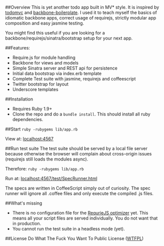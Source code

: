 ##Overview
This is yet another todo app built in MV\* style. It is inspired by [todomvc](https://github.com/addyosmani/todomvc) and [backbone-boilerplate](https://github.com/backbone-boilerplate/backbone-boilerplate). I used it to teach myself the basics of idiomatic backbone apps, correct usage of requirejs, strictly modular app composition and easy jasmine testing. 

You might find this useful if you are looking for a backbone/requirejs/sinatra/bootstrap setup for your next app.

##Features:
* Require.js for module handling
* Backbone for views and models
* Simple Sinatra server and REST api for persistence
* Initial data bootstrap via index.erb template
* Complete Test suite with jasmine, requirejs and coffeescript
* Twitter bootstrap for layout
* Underscore templates

##Installation
* Requires Ruby 1.9+
* Clone the repo and do a `bundle install`. This should install all ruby dependencies.

##Start
`ruby -rubygems lib/app.rb`

View at: [localhost:4567](http://localhost:4567)

##Run test suite
The test suite should be served by a local file server because otherwise the browser will complain about cross-origin issues (requirejs still loads the modules async).

Therefore:
`ruby -rubygems lib/app.rb`

Run at: [localhost:4567/test/SpecRunner.html](http://localhost:4567/test/SpecRunner.html)

The specs are written in CoffeeScript simply out of curiosity. The spec runner will ignore all .coffee files and only execute the compiled .js files.

##What's missing
* There is no configuration file for the [RequrieJS optimizer](http://requirejs.org/docs/optimization.html) yet. This means all your script files are served individually. You do not want that in production.
* You cannot run the test suite in a headless mode (yet).

##License
Do What The Fuck You Want To Public License ([WTFPL](http://sam.zoy.org/wtfpl/))
